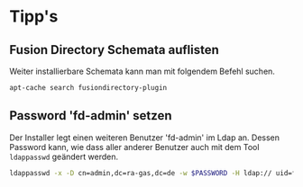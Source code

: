 # Tipp's

## Fusion Directory Schemata auflisten

Weiter installierbare Schemata kann man mit folgendem Befehl suchen.

```bash
apt-cache search fusiondirectory-plugin
```


## Password 'fd-admin' setzen

Der Installer legt einen weiteren Benutzer 'fd-admin' im Ldap an. Dessen Password kann, wie dass aller anderer Benutzer auch mit dem Tool `ldappasswd` geändert werden.

```bash
ldappasswd -x -D cn=admin,dc=ra-gas,dc=de -w $PASSWORD -H ldap:// uid=fd-admin,ou=people,dc=ra-gas,dc=de
```
